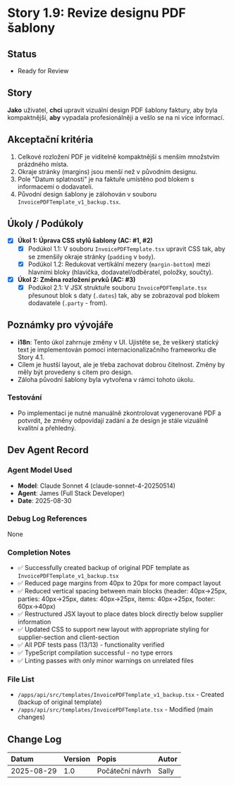 # Story 1.9: Revize designu PDF šablony

## Status
- Ready for Review


## Story
**Jako** uživatel,
**chci** upravit vizuální design PDF šablony faktury, aby byla kompaktnější,
**aby** vypadala profesionálněji a vešlo se na ni více informací.

## Akceptační kritéria
1. Celkové rozložení PDF je viditelně kompaktnější s menším množstvím prázdného místa.
2. Okraje stránky (margins) jsou menší než v původním designu.
3. Pole "Datum splatnosti" je na faktuře umístěno pod blokem s informacemi o dodavateli.
4. Původní design šablony je zálohován v souboru `InvoicePDFTemplate_v1_backup.tsx`.

## Úkoly / Podúkoly
- [x] **Úkol 1: Úprava CSS stylů šablony (AC: #1, #2)**
  - [x] Podúkol 1.1: V souboru `InvoicePDFTemplate.tsx` upravit CSS tak, aby se zmenšily okraje stránky (`padding` v `body`).
  - [x] Podúkol 1.2: Redukovat vertikální mezery (`margin-bottom`) mezi hlavními bloky (hlavička, dodavatel/odběratel, položky, součty).
- [x] **Úkol 2: Změna rozložení prvků (AC: #3)**
  - [x] Podúkol 2.1: V JSX struktuře souboru `InvoicePDFTemplate.tsx` přesunout blok s daty (`.dates`) tak, aby se zobrazoval pod blokem dodavatele (`.party` - from).

## Poznámky pro vývojáře
- **i18n**: Tento úkol zahrnuje změny v UI. Ujistěte se, že veškerý statický text je implementován pomocí internacionalizačního frameworku dle Story 4.1.
- Cílem je hustší layout, ale je třeba zachovat dobrou čitelnost. Změny by měly být provedeny s citem pro design.
- Záloha původní šablony byla vytvořena v rámci tohoto úkolu.

### Testování
- Po implementaci je nutné manuálně zkontrolovat vygenerované PDF a potvrdit, že změny odpovídají zadání a že design je stále vizuálně kvalitní a přehledný.

## Dev Agent Record

### Agent Model Used
- **Model**: Claude Sonnet 4 (claude-sonnet-4-20250514)
- **Agent**: James (Full Stack Developer)
- **Date**: 2025-08-30

### Debug Log References
None

### Completion Notes
- ✅ Successfully created backup of original PDF template as `InvoicePDFTemplate_v1_backup.tsx`
- ✅ Reduced page margins from 40px to 20px for more compact layout
- ✅ Reduced vertical spacing between main blocks (header: 40px→25px, parties: 40px→25px, dates: 40px→25px, items: 40px→25px, footer: 60px→40px)
- ✅ Restructured JSX layout to place dates block directly below supplier information
- ✅ Updated CSS to support new layout with appropriate styling for supplier-section and client-section
- ✅ All PDF tests pass (13/13) - functionality verified
- ✅ TypeScript compilation successful - no type errors
- ✅ Linting passes with only minor warnings on unrelated files

### File List
- `/apps/api/src/templates/InvoicePDFTemplate_v1_backup.tsx` - Created (backup of original template)
- `/apps/api/src/templates/InvoicePDFTemplate.tsx` - Modified (main changes)

## Change Log
| Datum       | Version | Popis                | Autor |
| :--------- | :------ | :------------------------- | :----- |
| 2025-08-29 | 1.0     | Počáteční návrh            | Sally  |
